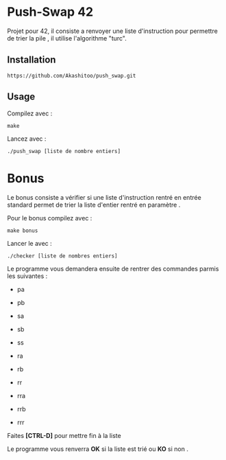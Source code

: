 # Push-Swap 42

Projet pour 42, il consiste a renvoyer une liste d'instruction pour permettre de trier la pile , il utilise l'algorithme "turc".

## Installation

```https://github.com/Akashitoo/push_swap.git```

## Usage

Compilez avec :

```make```

Lancez avec :

```./push_swap [liste de nombre entiers] ```

# Bonus

Le bonus consiste a vérifier si une liste d'instruction rentré en entrée standard permet de trier la liste d'entier rentré en paramètre .

Pour le bonus compilez avec :

``` make bonus ```

Lancer le avec :

```./checker [liste de nombres entiers] ```

Le programme vous demandera ensuite de rentrer des commandes parmis les suivantes :

- pa

- pb

- sa

- sb

- ss

- ra

- rb

- rr

- rra

- rrb

- rrr

Faites **[CTRL-D]** pour mettre fin à la liste

Le programme vous renverra **OK** si la liste est trié ou **KO** si non .


